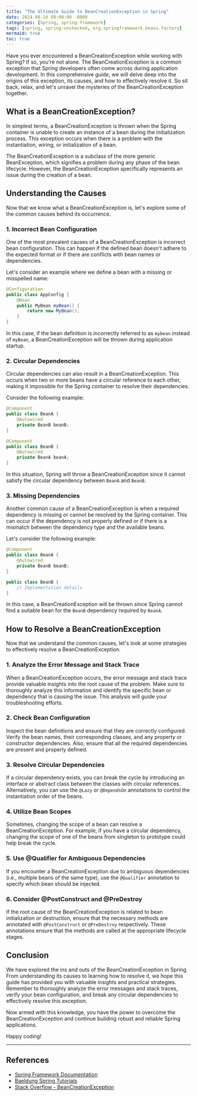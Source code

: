 ```yaml
---
title: "The Ultimate Guide to BeanCreationException in Spring"
date: 2024-08-16 09:00:00 -0000
categories: [Spring, spring-framework]
tags: [spring, spring-unchecked, org.springframework.beans.factory]
mermaid: true
toc: true
---
```



Have you ever encountered a BeanCreationException while working with Spring? If so, you're not alone. The BeanCreationException is a common exception that Spring developers often come across during application development. In this comprehensive guide, we will delve deep into the origins of this exception, its causes, and how to effectively resolve it. So sit back, relax, and let's unravel the mysteries of the BeanCreationException together.

## What is a BeanCreationException?

In simplest terms, a BeanCreationException is thrown when the Spring container is unable to create an instance of a bean during the initialization process. This exception occurs when there is a problem with the instantiation, wiring, or initialization of a bean.

The BeanCreationException is a subclass of the more generic BeanException, which signifies a problem during any phase of the bean lifecycle. However, the BeanCreationException specifically represents an issue during the creation of a bean.

## Understanding the Causes

Now that we know what a BeanCreationException is, let's explore some of the common causes behind its occurrence.

### 1. Incorrect Bean Configuration

One of the most prevalent causes of a BeanCreationException is incorrect bean configuration. This can happen if the defined bean doesn't adhere to the expected format or if there are conflicts with bean names or dependencies.

Let's consider an example where we define a bean with a missing or misspelled name:

```java
@Configuration
public class AppConfig {
    @Bean
    public MyBean myBean() {
        return new MyBean();
    }
}
```

In this case, if the bean definition is incorrectly referred to as `mybean` instead of `myBean`, a BeanCreationException will be thrown during application startup.

### 2. Circular Dependencies

Circular dependencies can also result in a BeanCreationException. This occurs when two or more beans have a circular reference to each other, making it impossible for the Spring container to resolve their dependencies.

Consider the following example:

```java
@Component
public class BeanA {
    @Autowired
    private BeanB beanB;
}

@Component
public class BeanB {
    @Autowired
    private BeanA beanA;
}
```

In this situation, Spring will throw a BeanCreationException since it cannot satisfy the circular dependency between `BeanA` and `BeanB`.

### 3. Missing Dependencies

Another common cause of a BeanCreationException is when a required dependency is missing or cannot be resolved by the Spring container. This can occur if the dependency is not properly defined or if there is a mismatch between the dependency type and the available beans.

Let's consider the following example:

```java
@Component
public class BeanA {
    @Autowired
    private BeanB beanB;
}

public class BeanB {
    // Implementation details
}
```

In this case, a BeanCreationException will be thrown since Spring cannot find a suitable bean for the `BeanB` dependency required by `BeanA`.

## How to Resolve a BeanCreationException

Now that we understand the common causes, let's look at some strategies to effectively resolve a BeanCreationException.

### 1. Analyze the Error Message and Stack Trace

When a BeanCreationException occurs, the error message and stack trace provide valuable insights into the root cause of the problem. Make sure to thoroughly analyze this information and identify the specific bean or dependency that is causing the issue. This analysis will guide your troubleshooting efforts.

### 2. Check Bean Configuration

Inspect the bean definitions and ensure that they are correctly configured. Verify the bean names, their corresponding classes, and any property or constructor dependencies. Also, ensure that all the required dependencies are present and properly defined.

### 3. Resolve Circular Dependencies

If a circular dependency exists, you can break the cycle by introducing an interface or abstract class between the classes with circular references. Alternatively, you can use the `@Lazy` or `@DependsOn` annotations to control the instantiation order of the beans.

### 4. Utilize Bean Scopes

Sometimes, changing the scope of a bean can resolve a BeanCreationException. For example, if you have a circular dependency, changing the scope of one of the beans from singleton to prototype could help break the cycle.

### 5. Use @Qualifier for Ambiguous Dependencies

If you encounter a BeanCreationException due to ambiguous dependencies (i.e., multiple beans of the same type), use the `@Qualifier` annotation to specify which bean should be injected.

### 6. Consider @PostConstruct and @PreDestroy

If the root cause of the BeanCreationException is related to bean initialization or destruction, ensure that the necessary methods are annotated with `@PostConstruct` or `@PreDestroy` respectively. These annotations ensure that the methods are called at the appropriate lifecycle stages.

## Conclusion

We have explored the ins and outs of the BeanCreationException in Spring. From understanding its causes to learning how to resolve it, we hope this guide has provided you with valuable insights and practical strategies. Remember to thoroughly analyze the error messages and stack traces, verify your bean configuration, and break any circular dependencies to effectively resolve this exception.

Now armed with this knowledge, you have the power to overcome the BeanCreationException and continue building robust and reliable Spring applications.

Happy coding!

---

## References

- [Spring Framework Documentation](https://docs.spring.io/spring-framework/docs/current/reference/html/index.html)
- [Baeldung Spring Tutorials](https://www.baeldung.com/spring-framework)
- [Stack Overflow - BeanCreationException](https://stackoverflow.com/questions/tagged/beancreationexception)
